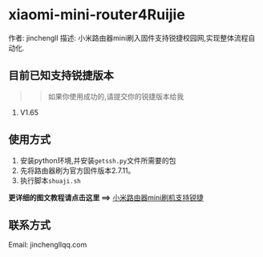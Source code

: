 # xiaomi-mini-router4Ruijie
作者: jinchengll
描述: 小米路由器mini刷入固件支持锐捷校园网,实现整体流程自动化.

## 目前已知支持锐捷版本
>> 如果你使用成功的,请提交你的锐捷版本给我
1. V1.65

## 使用方式
1. 安装python环境,并安装`getssh.py`文件所需要的包
2. 先将路由器刷为官方固件版本2.7.11。
3. 执行脚本`shuaji.sh`

**更详细的图文教程请点击这里 ==>** [小米路由器mini刷机支持锐捷](https://www.cnblogs.com/jinchengll/p/11729210.html)

## 联系方式
Email: jinchengllqq.com



